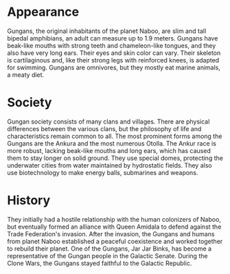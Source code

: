 # Appearance
Gungans, the original inhabitants of the planet Naboo, are slim and tall bipedal amphibians, an adult can measure up to 1.9 meters.
Gungans have beak-like mouths with strong teeth and chameleon-like tongues, and they also have very long ears.
Their eyes and skin color can vary.
Their skeleton is cartilaginous and, like their strong legs with reinforced knees, is adapted for swimming.
Gungans are omnivores, but they mostly eat marine animals, a meaty diet.

# Society
Gungan society consists of many clans and villages.
There are physical differences between the various clans, but the philosophy of life and characteristics remain common to all.
The most prominent forms among the Gungans are the Ankura and the most numerous Otolla.
The Ankur race is more robust, lacking beak-like mouths and long ears, which has caused them to stay longer on solid ground.
They use special domes, protecting the underwater cities from water maintained by hydrostatic fields.
They also use biotechnology to make energy balls, submarines and weapons.



# History
They initially had a hostile relationship with the human colonizers of Naboo, but eventually formed an alliance with Queen Amidala to defend against the Trade Federation's invasion.
After the invasion, the Gungans and humans from planet Naboo established a peaceful coexistence and worked together to rebuild their planet.
One of the Gungans, Jar Jar Binks, has become a representative of the Gungan people in the Galactic Senate.
During the Clone Wars, the Gungans stayed faithful to the Galactic Republic.